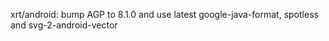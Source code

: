 xrt/android: bump AGP to 8.1.0 and use latest google-java-format, spotless and svg-2-android-vector
